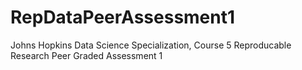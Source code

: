 # RepDataPeerAssessment1
Johns Hopkins Data Science Specialization, Course 5 Reproducable Research Peer Graded Assessment 1
